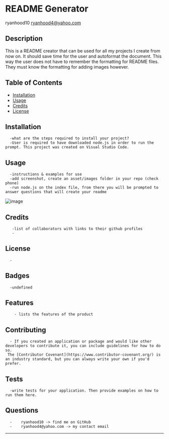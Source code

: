 # README Generator
  ryanhood10
  ryanhood4@yahoo.com 
  ## Description
  This is a README creator that can be used for all my projects I create from now on. It should save time for the user  and autoformat the document. This way the user does not have to remember the formatting for README files. They must know the formatting for adding images however.
  ## Table of Contents
  - [Installation](#installation)
  - [Usage](#usage)
  - [Credits](#credits)
  - [License](#license)

  ## Installation
      -what are the steps required to install your project?
      -User is required to have downloaded node.js in order to run the prompt. This project was created on Visual Studio Code.

  ## Usage
      -instructions & examples for use
      -add screenshot, create an asset/images folder in your repo (check phone)
      -run node.js on the index file, from there you will be prompted to answer questions that will create your readme
      
 ![image](https://user-images.githubusercontent.com/114943155/208184582-f52e6bad-b86d-438c-8e65-7560ecb829f2.png)

  ## Credits
       -list of collaborators with links to their github profiles
       -

  ## License
      -

  ## Badges
      -undefined

  ## Features
        - lists the features of the product

  ## Contributing
      - If you created an application or package and would like other developers to contribute it, you can include guidelines for how to do so.
     The [Contributor Covenant](https://www.contributor-covenant.org/) is an industry standard, but you can always write your own if you'd prefer.

  ## Tests
      -write tests for your application. Then provide examples on how to run them here.

  ## Questions
      -    ryanhood10 -> find me on GitHub
      -    ryanhood4@yahoo.com -> my contact email
---  

